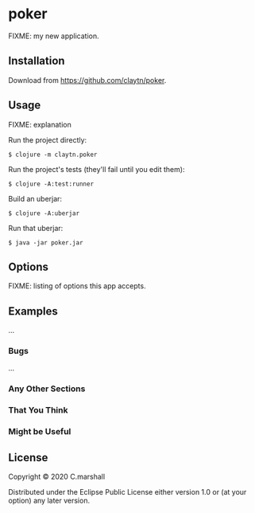 # poker

FIXME: my new application.

## Installation

Download from https://github.com/claytn/poker.

## Usage

FIXME: explanation

Run the project directly:

    $ clojure -m claytn.poker

Run the project's tests (they'll fail until you edit them):

    $ clojure -A:test:runner

Build an uberjar:

    $ clojure -A:uberjar

Run that uberjar:

    $ java -jar poker.jar

## Options

FIXME: listing of options this app accepts.

## Examples

...

### Bugs

...

### Any Other Sections
### That You Think
### Might be Useful

## License

Copyright © 2020 C.marshall

Distributed under the Eclipse Public License either version 1.0 or (at
your option) any later version.
